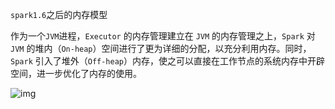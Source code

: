 `spark1.6`之后的内存模型

作为一个`JVM`进程，`Executor` 的内存管理建立在 `JVM` 的内存管理之上，`Spark` 对 `JVM` 的堆内（`On-heap`）空间进行了更为详细的分配，以充分利用内存。同时，`Spark` 引入了堆外（`Off-heap`）内存，使之可以直接在工作节点的系统内存中开辟空间，进一步优化了内存的使用。

![img](https://www.ibm.com/developerworks/cn/analytics/library/ba-cn-apache-spark-memory-management/image001.png)